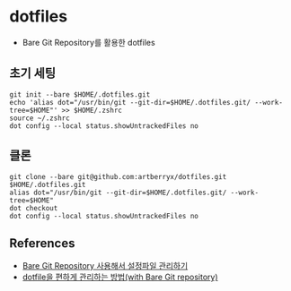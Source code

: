 # dotfiles

- Bare Git Repository를 활용한 dotfiles

## 초기 세팅

```
git init --bare $HOME/.dotfiles.git
echo 'alias dot="/usr/bin/git --git-dir=$HOME/.dotfiles.git/ --work-tree=$HOME"' >> $HOME/.zshrc
source ~/.zshrc
dot config --local status.showUntrackedFiles no
```

## 클론

```
git clone --bare git@github.com:artberryx/dotfiles.git $HOME/.dotfiles.git
alias dot="/usr/bin/git --git-dir=$HOME/.dotfiles.git/ --work-tree=$HOME"
dot checkout
dot config --local status.showUntrackedFiles no
```

## References

- [Bare Git Repository 사용해서 설정파일 관리하기](https://harfangk.github.io/2016/09/18/manage-dotfiles-with-a-git-bare-repository-ko.html)
- [dotfile을 편하게 관리하는 방법(with Bare Git repository)](https://velog.io/@wannte/dotfile%EC%9D%84-%ED%8E%B8%ED%95%98%EA%B2%8C-%EA%B4%80%EB%A6%AC%ED%95%98%EB%8A%94-%EB%B0%A9%EB%B2%95with-Bare-Git-repository)
